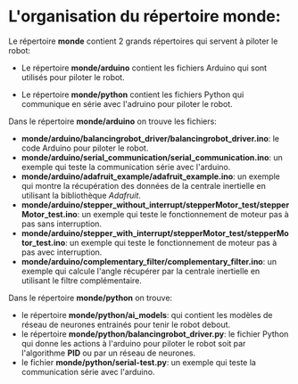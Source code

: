 # L'organisation du répertoire **monde**:

Le répertoire **monde** contient 2 grands répertoires qui servent à piloter le robot:

* Le répertoire **monde/arduino** contient les fichiers Arduino qui sont utilisés pour piloter le robot.

* Le répertoire **monde/python** contient les fichiers Python qui communique en série avec l'adruino pour piloter le robot.

Dans le répertoire **monde/arduino** on trouve les fichiers:
- **monde/arduino/balancingrobot_driver/balancingrobot_driver.ino**: le code Arduino pour piloter le robot.
- **monde/arduino/serial_communication/serial_communication.ino**: un exemple qui teste la communication série avec l'arduino.
- **monde/arduino/adafruit_example/adafruit_example.ino**: un exemple qui montre la récupération des données de la centrale inertielle en utilisant la bibliothèque *Adafruit*.
- **monde/arduino/stepper_without_interrupt/stepperMotor_test/stepperMotor_test.ino**: un exemple qui teste le fonctionnement de moteur pas à pas sans interruption.
- **monde/arduino/stepper_with_interrupt/stepperMotor_test/stepperMotor_test.ino**: un exemple qui teste le fonctionnement de moteur pas à pas avec interruption.
- **monde/arduino/complementary_filter/complementary_filter.ino**: un exemple qui calcule l'angle récupérer par la centrale inertielle en utilisant le filtre complémentaire.

Dans le répertoire **monde/python** on trouve:
- le répertoire **monde/python/ai_models**: qui contient les modèles de réseau de neurones entrainés pour tenir le robot debout.
- le répertoire **monde/python/balancingrobot_driver.py**: le fichier Python qui donne les actions à l'arduino pour piloter le robot soit par l'algorithme **PID** ou par un réseau de neurones.
- le fichier **monde/python/serial-test.py**: un exemple qui teste la communication série avec l'arduino.